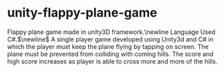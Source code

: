 # unity-flappy-plane-game
Flappy plane game made in unity3D framework.\newline
Language Used C#.$\newline$
A single player game developed using Unity3d and C# in which the player must keep the plane flying by tapping on screen.
The plane must be prevented from colliding with coming hills. The score and high score increases as player is able to cross
more and more of the hills.
